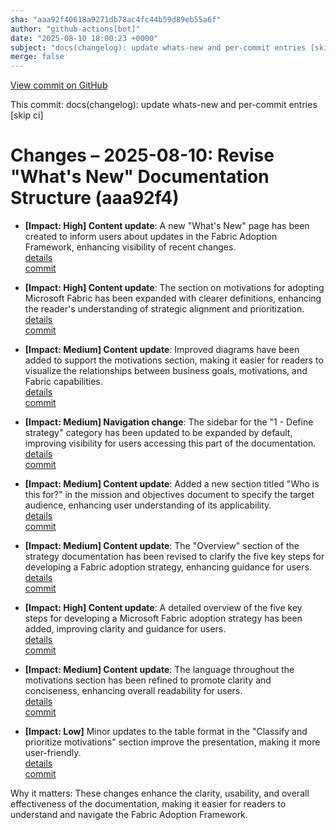 ```yaml
---
sha: "aaa92f40618a9271db78ac4fc44b59d89eb55a6f"
author: "github-actions[bot]"
date: "2025-08-10 18:00:23 +0000"
subject: "docs(changelog): update whats-new and per-commit entries [skip ci]"
merge: false
---
```


[View commit on GitHub](https://github.com/TheTrustedAdvisor/FabricAdoptionFramework/commit/aaa92f40618a9271db78ac4fc44b59d89eb55a6f)

This commit: docs(changelog): update whats-new and per-commit entries [skip ci]

# Changes – 2025-08-10: Revise "What's New" Documentation Structure (aaa92f4)

- **[Impact: High] Content update**: A new "What's New" page has been created to inform users about updates in the Fabric Adoption Framework, enhancing visibility of recent changes.  
   [details](/docs/about/changes/2025-08-09-whats-new)  
   [commit](https://github.com/TheTrustedAdvisor/FabricAdoptionFramework/commit/3d4f1ec0b8b141ec7324ef2a24e23946b5baa251)

- **[Impact: High] Content update**: The section on motivations for adopting Microsoft Fabric has been expanded with clearer definitions, enhancing the reader's understanding of strategic alignment and prioritization.  
   [details](/docs/about/changes/2025-08-10-determine-your-motivations)  
   [commit](https://github.com/TheTrustedAdvisor/FabricAdoptionFramework/commit/1a6c6d379fa50760535a608b2993562cf3a93771)

- **[Impact: Medium] Content update**: Improved diagrams have been added to support the motivations section, making it easier for readers to visualize the relationships between business goals, motivations, and Fabric capabilities.  
   [details](/docs/about/changes/2025-08-10-determine-your-motivations)  
   [commit](https://github.com/TheTrustedAdvisor/FabricAdoptionFramework/commit/1a6c6d379fa50760535a608b2993562cf3a93771)

- **[Impact: Medium] Navigation change**: The sidebar for the "1 - Define strategy" category has been updated to be expanded by default, improving visibility for users accessing this part of the documentation.  
   [details](/docs/about/changes/2025-08-08-assets)  
   [commit](https://github.com/TheTrustedAdvisor/FabricAdoptionFramework/commit/aa1a0d9f996d375c1b59c09aa88a0a0c6ae957e7)

- **[Impact: Medium] Content update**: Added a new section titled "Who is this for?" in the mission and objectives document to specify the target audience, enhancing user understanding of its applicability.  
   [details](/docs/about/changes/2025-08-08-updated-mission-and-objectives)  
   [commit](https://github.com/TheTrustedAdvisor/FabricAdoptionFramework/commit/d3cbb1fc28eec50ea1d1a46adc58739805631ccf)

- **[Impact: Medium] Content update**: The "Overview" section of the strategy documentation has been revised to clarify the five key steps for developing a Fabric adoption strategy, enhancing guidance for users.  
   [details](/docs/about/changes/2025-08-10-overview)  
   [commit](https://github.com/TheTrustedAdvisor/FabricAdoptionFramework/commit/31badfdf0abf0d094e7c226cfae9a80111111d0e)

- **[Impact: High] Content update**: A detailed overview of the five key steps for developing a Microsoft Fabric adoption strategy has been added, improving clarity and guidance for users.  
   [details](/docs/about/changes/2025-08-10-overview)  
   [commit](https://github.com/TheTrustedAdvisor/FabricAdoptionFramework/commit/31badfdf0abf0d094e7c226cfae9a80111111d0e)

- **[Impact: Medium] Content update**: The language throughout the motivations section has been refined to promote clarity and conciseness, enhancing overall readability for users.  
   [details](/docs/about/changes/2025-08-10-determine-your-motivations)  
   [commit](https://github.com/TheTrustedAdvisor/FabricAdoptionFramework/commit/1a6c6d379fa50760535a608b2993562cf3a93771)

- **[Impact: Low]** Minor updates to the table format in the "Classify and prioritize motivations" section improve the presentation, making it more user-friendly.  
   [details](/docs/about/changes/2025-08-10-determine-your-motivations)  
   [commit](https://github.com/TheTrustedAdvisor/FabricAdoptionFramework/commit/1a6c6d379fa50760535a608b2993562cf3a93771)

Why it matters: These changes enhance the clarity, usability, and overall effectiveness of the documentation, making it easier for readers to understand and navigate the Fabric Adoption Framework.
